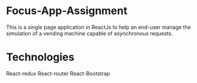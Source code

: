 # Focus-App-Assignment
This is a single page application in ReactJs to help an end-user manage the simulation of a vending machine capable of asynchronous requests.

# Technologies
React-redux
React-router
React-Bootstrap

